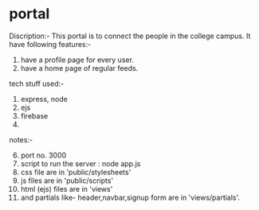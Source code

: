 # portal

Discription:-
This portal is to connect the people in the college campus. It have following features:-

1. have a profile page for every user.
2. have a home page of regular feeds.

tech stuff used:-

1. express, node
2. ejs
3. firebase
4.

notes:-

6. port no. 3000
7. script to run the server : node app.js
8. css file are in 'public/stylesheets'
9. js files are in 'public/scripts'
10. html (ejs) files are in 'views'
11. and partials like- header,navbar,signup form are in 'views/partials'.
